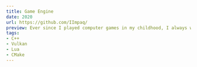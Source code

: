 ```yaml
---
title: Game Engine
date: 2020
url: https://github.com/IImpaq/
preview: Ever since I played computer games in my childhood, I always wanted to know how they were made. Part of this journey was the development of a game engine, this is currently unfortunately still closed-source.
tags:
- C++
- Vulkan
- Lua
- CMake
---
```

